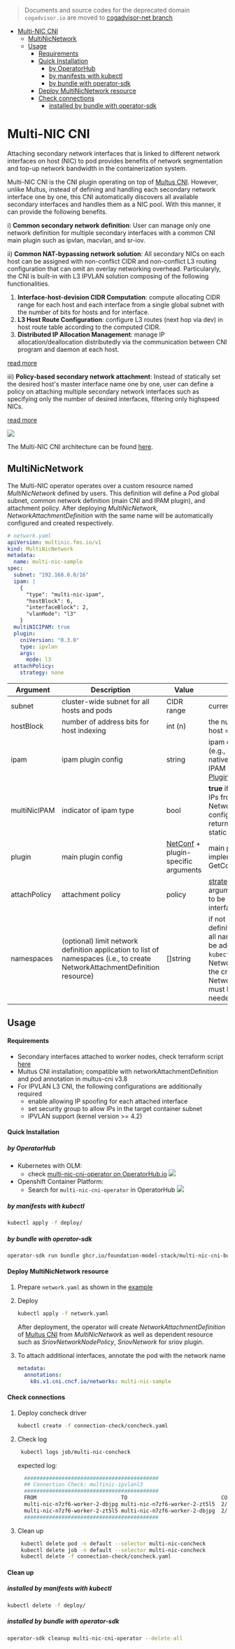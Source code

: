 > Documents and source codes for the deprecated domain `cogadvisor.io` are moved to [cogadvisor-net branch](https://github.com/foundation-model-stack/multi-nic-cni/tree/cogadvisor-net)
> 
- [Multi-NIC CNI](#multi-nic-cni)
  - [MultiNicNetwork](#multinicnetwork)
  - [Usage](#usage)
      - [Requirements](#requirements)
      - [Quick Installation](#quick-installation)
        - [by OperatorHub](#by-operatorhub)
        - [by manifests with kubectl](#by-manifests-with-kubectl)
        - [by bundle with operator-sdk](#by-bundle-with-operator-sdk)
      - [Deploy MultiNicNetwork resource](#deploy-multinicnetwork-resource)
      - [Check connections](#check-connections)
        - [installed by bundle with operator-sdk](#installed-by-bundle-with-operator-sdk)
# Multi-NIC CNI
Attaching secondary network interfaces that is linked to different network interfaces on host (NIC) to pod provides benefits of network segmentation and top-up network bandwidth in the containerization system. 

Multi-NIC CNI is the CNI plugin operating on top of [Multus CNI](https://github.com/k8snetworkplumbingwg/multus-cni). However, unlike Multus, instead of defining and handling each secondary network interface one by one, this CNI automatically discovers all available secondary interfaces and handles them as a NIC pool.
With this manner, it can provide the following benefits.

i) **Common secondary network definition**: User can manage only one network definition for multiple secondary interfaces with a common CNI main plugin such as ipvlan, macvlan, and sr-iov. 

ii) **Common NAT-bypassing network solution**: All secondary NICs on each host can be assigned with non-conflict CIDR and non-conflict L3 routing configuration that can omit an overlay networking overhead. Particularyly, the CNI is built-in with L3 IPVLAN solution composing of the following functionalities.
  1) **Interface-host-devision CIDR Computation**: compute allocating CIDR range for each host and each interface from a single global subnet with the number of bits for hosts and for interface. 
  2) **L3 Host Route Configuration**: configure L3 routes (next hop via dev) in host route table according to the computed CIDR.
  3) **Distributed IP Allocation Management**: manage IP allocation/deallocation distributedly via the communication between CNI program and daemon at each host.

[read more](./document/docs/Concept/multi-nic-ipam.md) 

iii) **Policy-based secondary network attachment**: Instead of statically set the desired host's master interface name one by one, user can define a policy on attaching multiple secondary network interfaces such as specifying only the number of desired interfaces, filtering only highspeed NICs. 

[read more](./document/docs/Concept/policy.md)

![](./document/docs/img/commonstack.png)

The Multi-NIC CNI architecture can be found [here](./document/docs/Developer%20Guide/architecture.md).

## MultiNicNetwork
The Multi-NIC operator operates over a custom resource named *MultiNicNetwork* defined by users.
This definition will define a Pod global subnet, common network definition (main CNI and IPAM plugin), and attachment policy. 
After deploying *MultiNicNetwork*, *NetworkAttachmentDefinition* with the same name will be automatically configured and created respectively.

```yaml
# network.yaml
apiVersion: multinic.fms.io/v1
kind: MultiNicNetwork
metadata:
  name: multi-nic-sample
spec:
  subnet: "192.168.0.0/16"
  ipam: |
    {
      "type": "multi-nic-ipam",
      "hostBlock": 6, 
      "interfaceBlock": 2,
      "vlanMode": "l3"
    }
  multiNICIPAM: true
  plugin:
    cniVersion: "0.3.0"
    type: ipvlan
    args: 
      mode: l3
  attachPolicy:
    strategy: none
```

Argument|Description|Value|Remarks
---|---|---|---
subnet|cluster-wide subnet for all hosts and pods|CIDR range|currently support only v4
hostBlock|number of address bits for host indexing| int (n) | the number of assignable host = 2^n
ipam|ipam plugin config| string | ipam can be single-NIC IPAM (e.g., whereabouts, VPC-native IPAM) or multi-NIC IPAM (e.g., [Multi-NIC IPAM Plugin](./document/docs/Concept/multi-nic-ipam.md#ipam-configuration))
multiNicIPAM| indicator of ipam type | bool | **true** if ipam returns multiple IPs from *masters* key of NetworkAttachmentDefinition config at once, **false** if ipam returns only single IP from static config in ipam block
plugin|main plugin config|[NetConf](https://pkg.go.dev/github.com/containernetworking/cni/pkg/types#NetConf) + plugin-specific arguments | main plugin integration must implement [Plugin](./plugin/plugin.go) with GetConfig function
attachPolicy|attachment policy|policy|[strategy](./document/docs/Concept/policy.md) with corresponding arguments to select host NICs to be master of secondary interfaces on Pod
namespaces| (optional) limit network definition application to list of namespaces (i.e., to create NetworkAttachmentDefinition resource)|[]string|if not specified, network definitions will be applied to all namespaces. new item can be added to the list by `kubectl edit` to create new NetworkAttachmentDefinition. the created NetworkAttachmentDefinition must be deleted manually if needed.


## Usage
#### Requirements
- Secondary interfaces attached to worker nodes, check terraform script [here](./terraform/)
- Multus CNI installation; compatible with networkAttachmentDefinition and pod annotation in multus-cni v3.8
- For IPVLAN L3 CNI, the following configurations are additionally required
  - enable allowing IP spoofing for each attached interface
  - set security group to allow IPs in the target container subnet
  - IPVLAN support (kernel version >= 4.2)
#### Quick Installation
##### by OperatorHub
- Kubernetes with OLM:
  - check [multi-nic-cni-operator on OperatorHub.io](https://operatorhub.io/operator/multi-nic-cni-operator)
    ![](./document/docs/img/k8s-operatorhub.png)
- Openshift Container Platform:
  - Search for `multi-nic-cni-operator` in OperatorHub
    ![](./document/docs/img/openshift-operatorhub.png)
##### by manifests with kubectl
  ```bash
  kubectl apply -f deploy/
  ```
##### by bundle with operator-sdk
  ```bash
  operator-sdk run bundle ghcr.io/foundation-model-stack/multi-nic-cni-bundle:v1.0.2
  ```
#### Deploy MultiNicNetwork resource
1. Prepare `network.yaml` as shown in the [example](#multinicnetwork)
    
2. Deploy 
   ```bash
   kubectl apply -f network.yaml
   ```
   After deployment, the operator will create *NetworkAttachmentDefinition* of [Multus CNI](https://github.com/k8snetworkplumbingwg/multus-cni) from *MultiNicNetwork* as well as dependent resource such as *SriovNetworkNodePolicy*, *SriovNetwork* for sriov plugin.
3. To attach additional interfaces, annotate the pod with the network name
    ```yaml
    metadata:
      annotations:
        k8s.v1.cni.cncf.io/networks: multi-nic-sample
    ```

#### Check connections
1. Deploy concheck driver
    ```bash
    kubectl create -f connection-check/concheck.yaml
    ```
2. Check log
   ```bash
    kubectl logs job/multi-nic-concheck
    ```
    expected log:
    ```bash
      ###########################################
      ## Connection Check: multinic-ipvlanl3
      ###########################################
      FROM                           TO                              CONNECTED/TOTAL IPs                          BANDWIDTHs
      multi-nic-n7zf6-worker-2-dbjpg multi-nic-n7zf6-worker-2-zt5l5  2/2             [192.168.0.65 192.168.64.65] [ 6.10Gbits/sec 10.2Gbits/sec]
      multi-nic-n7zf6-worker-2-zt5l5 multi-nic-n7zf6-worker-2-dbjpg  2/2             [192.168.0.1 192.168.64.1]   [ 7.81Gbits/sec 12.4Gbits/sec]
      ###########################################
    ```
3. Clean up
   ```bash
    kubectl delete pod -n default --selector multi-nic-concheck
    kubectl delete job -n default --selector multi-nic-concheck
    kubectl delete -f connection-check/concheck.yaml
    ```

#### Clean up
##### installed by manifests with kubectl
  ```bash
  kubectl delete -f deploy/
  ```
##### installed by bundle with operator-sdk
  ```bash
  operator-sdk cleanup multi-nic-cni-operator --delete-all
  ```

